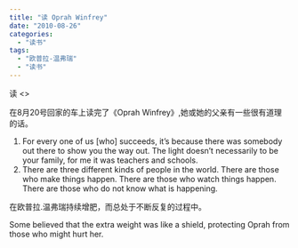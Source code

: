 ```yaml
---
title: "读 Oprah Winfrey"
date: "2010-08-26"
categories: 
  - "读书"
tags: 
  - "欧普拉-温弗瑞"
  - "读书"
---
```


读 <<Oprah Winfrey>>

在8月20号回家的车上读完了《Oprah Winfrey》,她或她的父亲有一些很有道理的话。

1. For every one of us \[who\] succeeds, it’s because there was somebody out there to show you the way out. The light doesn’t necessarily to be your family, for me it was teachers and schools.
2. There are three different kinds of people in the world. There are those who make things happen. There are those who watch things happen. There are those who do not know what is happening.

在欧普拉.温弗瑞持续增肥，而总处于不断反复的过程中。

Some believed that the extra weight was like a shield, protecting Oprah from those who might hurt her.
